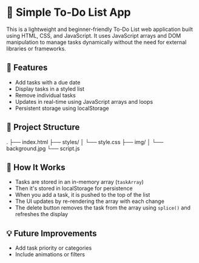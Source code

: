 # 📝 Simple To-Do List App

This is a lightweight and beginner-friendly To-Do List web application built using HTML, CSS, and JavaScript. It uses JavaScript arrays and DOM manipulation to manage tasks dynamically without the need for external libraries or frameworks.

## 🚀 Features

- Add tasks with a due date
- Display tasks in a styled list
- Remove individual tasks
- Updates in real-time using JavaScript arrays and loops
- Persistent storage using localStorage

## 📁 Project Structure

.
├── index.html
├── styles/
│ └── style.css
├── img/
│ └── background.jpg
└── script.js


## 🧠 How It Works

- Tasks are stored in an in-memory array (`taskArray`)
- Then it's stored in localStorage for persistence
- When you add a task, it is pushed to the top of the list
- The UI updates by re-rendering the array with each change
- The delete button removes the task from the array using `splice()` and refreshes the display


## 💡 Future Improvements

- Add task priority or categories
- Include animations or filters
